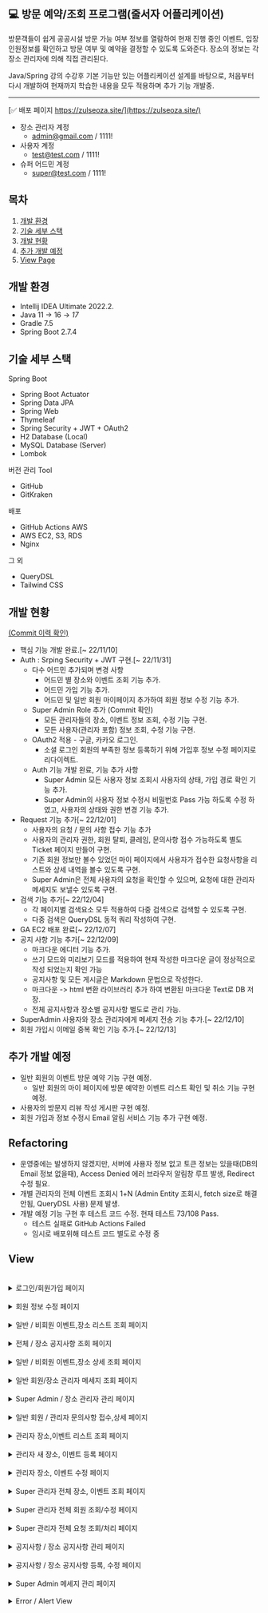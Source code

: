  💻 방문 예약/조회 프로그램(줄서자 어플리케이션)
-------------

방문객들이 쉽게 공공시설 방문 가능 여부 정보를 열람하여 현재 진행 중인 이벤트, 
입장인원정보를 확인하고 방문 여부 및 예약을 결정할 수 있도록 도와준다.
장소의 정보는 각 장소 관리자에 의해 직접 관리된다.

Java/Spring 강의 수강후 기본 기능만 있는 어플리케이션 설계를 바탕으로,
처음부터 다시 개발하여 현재까지 학습한 내용을 모두 적용하며 추가 기능 개발중. 

---

[✅ 배포 페이지 https://zulseoza.site/](https://zulseoza.site/)

- 장소 관리자 계정
    - admin@gmail.com / 1111!
- 사용자 계정
    - test@test.com / 1111!
- 슈퍼 어드민 계정
    - super@test.com / 1111!



## 목차


1. [개발 환경](#개발-환경)
2. [기술 세부 스택](#기술-세부-스택)
3. [개발 현황](#개발-현황)
4. [추가 개발 예정](#추가-개발-예정)
5. [View Page](#View)

## 개발 환경

* Intellij IDEA Ultimate 2022.2.
* Java 11 -> 16 -> *17*
* Gradle 7.5
* Spring Boot 2.7.4

## 기술 세부 스택

Spring Boot

* Spring Boot Actuator
* Spring Data JPA
* Spring Web
* Thymeleaf
* Spring Security + JWT + OAuth2
* H2 Database (Local)
* MySQL Database (Server)
* Lombok

버전 관리 Tool

* GitHub
* GitKraken

배포

* GitHub Actions AWS
* AWS EC2, S3, RDS
* Nginx

그 외

* QueryDSL
* Tailwind CSS



## 개발 현황 

[(Commit 이력 확인)](https://github.com/sussa3007/line-up-project/commits/main)

- 핵심 기능 개발 완료.[~ 22/11/10]
- Auth : Srping Security + JWT 구현.[~ 22/11/31]
    - 다수 어드민 추가되며 변경 사항
        - 어드민 별 장소와 이벤트 조회 기능 추가.
        - 어드민 가입 기능 추가.
        - 어드민 및 일반 회원 마이페이지 추가하여 회원 정보 수정 기능 추가.
    - Super Admin Role 추가 (Commit 확인)
        - 모든 관리자들의 장소, 이벤트 정보 조회, 수정 기능 구현.
        - 모든 사용자(관리자 포함) 정보 조회, 수정 기능 구현.
    - OAuth2 적용 - 구글, 카카오 로그인.
        - 소셜 로그인 회원의 부족한 정보 등록하기 위해 가입후 정보 수정 페이지로 리다이렉트.
    - Auth 기능 개발 완료, 기능 추가 사항
        - Super Admin 모든 사용자 정보 조회시 사용자의 상태, 가입 경로 확인 기능 추가.
        - Super Admin의 사용자 정보 수정시 비밀번호 Pass 가능 하도록 수정 하였고, 사용자의 상태와 권한 변경 기능 추가.
- Request 기능 추가[~ 22/12/01]
    - 사용자의 요청 / 문의 사항 접수 기능 추가
    - 사용자의 관리자 권한, 회원 탈퇴, 클레임, 문의사항 접수 가능하도록 별도 Ticket 페이지 만들어 구현.
    - 기존 회원 정보만 볼수 있었던 마이 페이지에서 사용자가 접수한 요청사항을 리스트와 상세 내역을 볼수 있도록 구현.
    - Super Admin은 전체 사용자의 요청을 확인할 수 있으며, 요청에 대한 관리자 메세지도 보낼수 있도록 구현.
- 검색 기능 추가[~ 22/12/04]
    - 각 페이지별 검색요소 모두 적용하여 다중 검색으로 검색할 수 있도록 구현.
    - 다중 검색은 QueryDSL 동적 쿼리 작성하여 구현.
- GA EC2 배포 완료[~ 22/12/07]
- 공지 사항 기능 추가[~ 22/12/09]
    - 마크다운 에디터 기능 추가.
    - 쓰기 모드와 미리보기 모드를 적용하여 현재 작성한 마크다운 글이 정상적으로 작성 되었는지 확인 가능
    - 공지사항 및 모든 게시글은 Markdown 문법으로 작성한다.
    - 마크다운 -> html 변환 라이브러리 추가 하여 변환된 마크다운 Text로 DB 저장.
    - 전체 공지사항과 장소별 공지사항 별도로 관리 가능.
- SuperAdmin 사용자와 장소 관리자에게 메세지 전송 기능 추가.[~ 22/12/10]
- 회원 가입시 이메일 중복 확인 기능 추가.[~ 22/12/13]
  

## 추가 개발 예정

- 일반 회원의 이벤트 방문 예약 기능 구현 예정.
    - 일반 회원의 마이 페이지에 방문 예약한 이벤트 리스트 확인 및 취소 기능 구현 예정.
- 사용자의 방문지 리뷰 작성 게시판 구현 예정.
- 회원 가입과 정보 수정시 Email 알림 서비스 기능 추가 구현 예정.



## Refactoring


- 운영중에는 발생하지 않겠지만, 서버에 사용자 정보 없고 토큰 정보는 있을때(DB의 Email 정보 없을때), Access Denied 에러 브라우저 알림창 루프 발생, Redirect 수정 필요.
- 개별 관리자의 전체 이벤트 조회시 1+N (Admin Entity 조회시, fetch size로 해결안됨, QueryDSL 사용) 문제 발생.
- 개발 예정 기능 구현 후 테스트 코드 수정. 현재 테스트 73/108 Pass.
    - 테스트 실패로 GitHub Actions Failed
    - 임시로 배포위해 테스트 코드 별도로 수정 중


## View

 </br>
 <details>
   <summary> 로그인/회원가입 페이지 </summary>

![image](https://user-images.githubusercontent.com/110886399/207334427-e2b35413-f5d0-4874-aab9-575582d239bb.png)

![image](https://user-images.githubusercontent.com/110886399/207341096-6faaa08f-d651-43f2-8ebc-8954841a66b7.png)


![image](https://user-images.githubusercontent.com/110886399/207327832-343b9fce-c0a6-4fa7-ba40-af28fc7a5a2c.png)


![image](https://user-images.githubusercontent.com/110886399/207341431-382b9815-6075-4c56-a8e0-573905bb8838.png)


 </details>

 </br>
 <details>
   <summary> 회원 정보 수정 페이지 </summary>

![image](https://user-images.githubusercontent.com/110886399/206916403-b1059bd2-551c-4924-bf0a-3236c9db2327.png)


 </details>

 </br>
 <details>
   <summary> 일반 / 비회원 이벤트,장소 리스트 조회 페이지 </summary>


![image](https://user-images.githubusercontent.com/110886399/206916460-24a2992b-f751-4687-93ad-687dc02dbf1e.png)


![image](https://user-images.githubusercontent.com/110886399/206916479-7f3343ad-ac8a-4cc2-98ee-66c5ae8e6269.png)



 </details>

 </br>
 <details>
   <summary> 전체 / 장소 공지사항 조회 페이지 </summary>


![image](https://user-images.githubusercontent.com/110886399/207236953-f54613fc-3729-4cc1-9556-9cc8e49d23f1.png)

![image](https://user-images.githubusercontent.com/110886399/207236994-7088f1bb-6307-4489-9e87-62cc4d2b0281.png)


 </details>



 </br>
 <details>
   <summary> 일반 / 비회원 이벤트,장소 상세 조회 페이지 </summary>

![image](https://user-images.githubusercontent.com/110886399/207237055-e1bd98f4-ffb3-42e6-b11b-e3d05eac596d.png)


![image](https://user-images.githubusercontent.com/110886399/207237104-aad4dc33-245b-42b7-9147-5969a8f0341b.png)



 </details>


 </br>
 <details>
   <summary> 일반 회원/장소 관리자 메세지 조회 페이지 </summary>



![image](https://user-images.githubusercontent.com/110886399/207237157-64d62152-8572-48e9-88c8-fbb2b051319c.png)




 </details>


 </br>
 <details>
   <summary> Super Admin / 장소 관리자 관리 페이지 </summary>

![image](https://user-images.githubusercontent.com/110886399/206916527-02039b02-f95d-42d8-8964-2e1e77d57877.png)

![image](https://user-images.githubusercontent.com/110886399/206916554-a6467f2d-89d3-4164-b710-4f60e766e0dc.png)



 </details>



 </br>
 <details>
   <summary> 일반 회원 / 관리자 문의사항 접수,상세 페이지 </summary>


![image](https://user-images.githubusercontent.com/110886399/206916501-4e0703f1-12b3-4a9e-9956-89b53483f9fc.png)


![image](https://user-images.githubusercontent.com/110886399/206916515-050fb298-7d23-46fa-9828-1c47511cd93f.png)


 </details>


 </br>
 <details>
   <summary> 관리자 장소,이벤트 리스트 조회 페이지 </summary>


![image](https://user-images.githubusercontent.com/110886399/206916595-2b9ffb89-00be-459e-9a21-36adcb083ddc.png)

![image](https://user-images.githubusercontent.com/110886399/206916645-d5ac6e13-e239-43ff-8368-11b6066bdffa.png)


 </details>

 </br>
 <details>
   <summary> 관리자 새 장소, 이벤트 등록 페이지 </summary>

![image](https://user-images.githubusercontent.com/110886399/206916664-1377d9cc-52bd-4480-8ef2-4d9117e9a8df.png)

![image](https://user-images.githubusercontent.com/110886399/206916685-215bd497-213e-47f7-8bda-05c1a887ec30.png)


 </details>


 </br>
 <details>
   <summary> 관리자 장소, 이벤트 수정 페이지 </summary>


![image](https://user-images.githubusercontent.com/110886399/206916711-b1df7049-0d4a-47f4-a792-e27e5736f54c.png)


![image](https://user-images.githubusercontent.com/110886399/206916728-b0182124-48f3-45e2-92da-f5e9306c8d49.png)

 </details>

 </br>
 <details>
   <summary> Super 관리자 전체 장소, 이벤트 조회 페이지 </summary>

![image](https://user-images.githubusercontent.com/110886399/206916825-b1aede38-1951-43fa-8baf-354792713fab.png)


![image](https://user-images.githubusercontent.com/110886399/206916837-2f8ccaf3-a079-4f47-b424-48c24df169c3.png)


 </details>

 </br>
 <details>
   <summary> Super 관리자 전체 회원 조회/수정 페이지 </summary>

![image](https://user-images.githubusercontent.com/110886399/207237454-37098e3f-d697-4afa-822f-c8e888f1ccb8.png)


![image](https://user-images.githubusercontent.com/110886399/206916943-4f2b1897-3f52-4d6a-8511-5c269cea2698.png)


 </details>


 </br>
 <details>
   <summary> Super 관리자 전체 요청 조회/처리 페이지 </summary>


![image](https://user-images.githubusercontent.com/110886399/206916978-381c1cd2-9589-4194-b689-8a6b5cd6c12a.png)

![image](https://user-images.githubusercontent.com/110886399/206917018-03b0feab-3d00-4a8d-aeae-7aebb4b2cd84.png)


 </details>

 </br>
 <details>
   <summary> 공지사항 / 장소 공지사항 관리 페이지 </summary>

![image](https://user-images.githubusercontent.com/110886399/206917050-847f3189-3684-4736-b39a-8669ff0ced2d.png)

![image](https://user-images.githubusercontent.com/110886399/206917076-61e1b106-cf44-42e5-bf0a-af36e6507503.png)



 </details>



 </br>
 <details>
   <summary> 공지사항 / 장소 공지사항 등록, 수정 페이지 </summary>

- 쓰기 모드와 미리보기 모드를 적용하여 현재 작성한 마크다운 글이 정상적으로 작성 되었는지 확인 가능


![image](https://user-images.githubusercontent.com/110886399/206917135-2d300fd9-1ca8-4b7d-9ccc-6286e4b559aa.png)



![image](https://user-images.githubusercontent.com/110886399/206917160-c39a18e3-f37b-4529-8743-ceea065486c0.png)


![image](https://user-images.githubusercontent.com/110886399/206917250-63abbc99-3e64-42ce-a334-b1286c247dd0.png)


![image](https://user-images.githubusercontent.com/110886399/206917273-a2687ae1-017f-4443-af53-068a3591e718.png)



 </details>

 </br>
 <details>
   <summary> Super Admin 메세지 관리 페이지 </summary>


![image](https://user-images.githubusercontent.com/110886399/207237542-fb7bd162-386b-43e2-8644-1529b54a0da6.png)



 </details>




 </br>
 <details>
   <summary> Error / Alert View </summary>


![에러 알림](https://user-images.githubusercontent.com/110886399/204716965-d3a7eb02-a114-43c3-b490-b382d659fc3a.png)


![알림](https://user-images.githubusercontent.com/110886399/204717088-b7646839-c3c8-45aa-9304-7bd2376bab69.png)


![image](https://user-images.githubusercontent.com/110886399/206917293-91e514b7-9308-4b25-a255-c3768de7daf2.png)


 </details>




